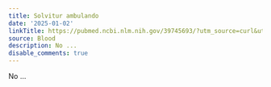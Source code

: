 ```yaml
---
title: Solvitur ambulando
date: '2025-01-02'
linkTitle: https://pubmed.ncbi.nlm.nih.gov/39745693/?utm_source=curl&utm_medium=rss&utm_campaign=journals&utm_content=7603509&fc=None&ff=20250103170652&v=2.18.0.post9+e462414
source: Blood
description: No ...
disable_comments: true
---
```

No ...